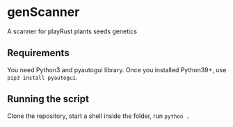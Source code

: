 # genScanner
A scanner for playRust plants seeds genetics

## Requirements

You need Python3 and pyautogui library.
Once you installed Python39+, use `pip3 install pyautogui`.

## Running the script

Clone the repository, start a shell inside the folder, run `python .`

